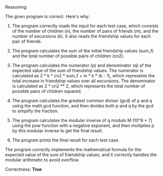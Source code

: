 Reasoning:

The given program is correct. Here's why:

1. The program correctly reads the input for each test case, which consists of the number of children (n), the number of pairs of friends (m), and the number of excursions (k). It also reads the friendship values for each pair of friends.

2. The program calculates the sum of the initial friendship values (sum_f) and the total number of possible pairs of children (cn2).

3. The program calculates the numerator (p) and denominator (q) of the expected value of the sum of friendship values. The numerator is calculated as 2 * k * cn2 * sum_f + m * k * (k - 1), which represents the total increase in friendship values over all excursions. The denominator is calculated as 2 * cn2 ** 2, which represents the total number of possible pairs of children squared.

4. The program calculates the greatest common divisor (gcd) of p and q using the math.gcd function, and then divides both p and q by the gcd to simplify the fraction.

5. The program calculates the modular inverse of q modulo M (10^9 + 7) using the pow function with a negative exponent, and then multiplies p by this modular inverse to get the final result.

6. The program prints the final result for each test case.

The program correctly implements the mathematical formula for the expected value of the sum of friendship values, and it correctly handles the modular arithmetic to avoid overflow.

Correctness: **True**